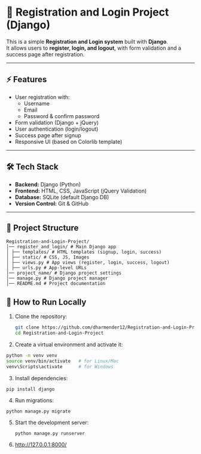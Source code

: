 # 📝 Registration and Login Project (Django)

This is a simple **Registration and Login system** built with **Django**.  
It allows users to **register, login, and logout**, with form validation and a success page after registration.

---

## ⚡ Features
- User registration with:
  - Username
  - Email
  - Password & confirm password
- Form validation (Django + jQuery)
- User authentication (login/logout)
- Success page after signup
- Responsive UI (based on Colorlib template)

---

## 🛠 Tech Stack
- **Backend:** Django (Python)
- **Frontend:** HTML, CSS, JavaScript (jQuery Validation)
- **Database:** SQLite (default Django DB)
- **Version Control:** Git & GitHub

---

## 📂 Project Structure

```
Registration-and-Login-Project/
│── register_and_login/ # Main Django app
│ ├── templates/ # HTML templates (signup, login, success)
│ ├── static/ # CSS, JS, Images
│ ├── views.py # App views (register, login, success, logout)
│ ├── urls.py # App-level URLs
│── project_name/ # Django project settings
│── manage.py # Django project manager
│── README.md # Project documentation
```

## 🚀 How to Run Locally
1. Clone the repository:
   ```bash
   git clone https://github.com/dharmender12/Registration-and-Login-Project.git
   cd Registration-and-Login-Project


2. Create a virtual environment and activate it:
```bash
python -m venv venv
source venv/bin/activate   # for Linux/Mac
venv\Scripts\activate      # for Windows
```
3. Install dependencies:
```bash
pip install django
```
4. Run migrations:
```
python manage.py migrate
```
5. Start the development server:
   ```
   python manage.py runserver

6. http://127.0.0.1:8000/





